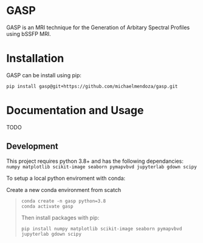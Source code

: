 # GASP

GASP is an MRI technique for the Generation of Arbitary Spectral Profiles using bSSFP MRI.

# Installation

GASP can be install using pip:

```
pip install gasp@git+https://github.com/michaelmendoza/gasp.git
```

# Documentation and Usage

TODO

## Development

This project requires python 3.8+ and has the following dependancies: 
`numpy matplotlib scikit-image seaborn pymapvbvd jupyterlab gdown scipy`

To setup a local python enviroment with conda:

Create a new conda environment from scatch 
> ```
> conda create -n gasp python=3.8 
> conda activate gasp
> ```
> Then install packages with pip:
> ```
> pip install numpy matplotlib scikit-image seaborn pymapvbvd jupyterlab gdown scipy
> ```

